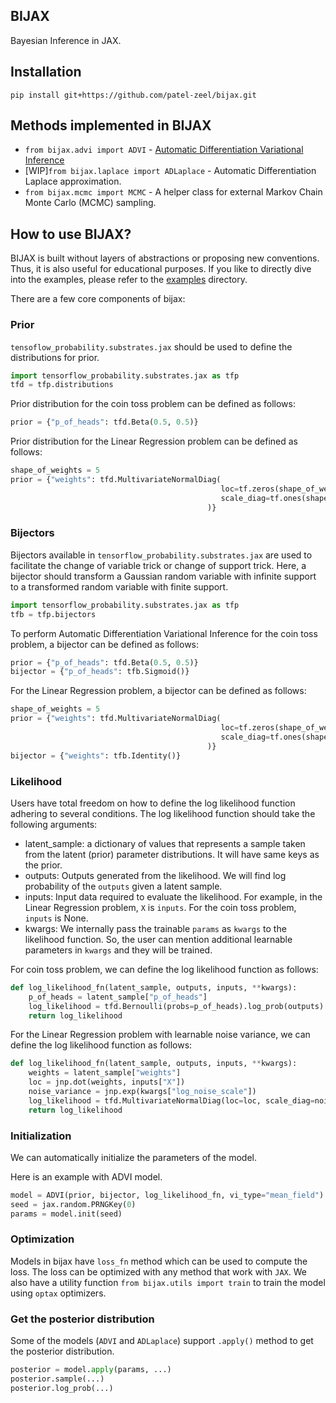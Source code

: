 ## BIJAX

Bayesian Inference in JAX.

## Installation

```
pip install git+https://github.com/patel-zeel/bijax.git
```

## Methods implemented in BIJAX

* `from bijax.advi import ADVI` - [Automatic Differentiation Variational Inference](https://arxiv.org/abs/1603.00788)
* [WIP]`from bijax.laplace import ADLaplace` - Automatic Differentiation Laplace approximation.
* `from bijax.mcmc import MCMC` - A helper class for external Markov Chain Monte Carlo (MCMC) sampling.

## How to use BIJAX?

BIJAX is built without layers of abstractions or proposing new conventions. Thus, it is also useful for educational purposes. If you like to directly dive into the examples, please refer to the [examples](examples) directory.


There are a few core components of bijax:

### Prior
`tensoflow_probability.substrates.jax` should be used to define the distributions for prior.

```python
import tensorflow_probability.substrates.jax as tfp
tfd = tfp.distributions
```

Prior distribution for the coin toss problem can be defined as follows:

```python
prior = {"p_of_heads": tfd.Beta(0.5, 0.5)}
```

Prior distribution for the Linear Regression problem can be defined as follows:

```python
shape_of_weights = 5
prior = {"weights": tfd.MultivariateNormalDiag(
                                               loc=tf.zeros(shape_of_weights), 
                                               scale_diag=tf.ones(shape_of_weights)
                                            )}
```

### Bijectors
Bijectors available in `tensorflow_probability.substrates.jax` are used to facilitate the change of variable trick or change of support trick. Here, a bijector should transform a Gaussian random variable with infinite support to a transformed random variable with finite support.

```python
import tensorflow_probability.substrates.jax as tfp
tfb = tfp.bijectors
```

To perform Automatic Differentiation Variational Inference for the coin toss problem, a bijector can be defined as follows:

```python
prior = {"p_of_heads": tfd.Beta(0.5, 0.5)}
bijector = {"p_of_heads": tfb.Sigmoid()}
```

For the Linear Regression problem, a bijector can be defined as follows:

```python
shape_of_weights = 5
prior = {"weights": tfd.MultivariateNormalDiag(
                                               loc=tf.zeros(shape_of_weights), 
                                               scale_diag=tf.ones(shape_of_weights)
                                            )}
bijector = {"weights": tfb.Identity()}
```

### Likelihood
Users have total freedom on how to define the log likelihood function adhering to several conditions. The log likelihood function should take the following arguments:

* latent_sample: a dictionary of values that represents a sample taken from the latent (prior) parameter distributions. It will have same keys as the prior.
* outputs: Outputs generated from the likelihood. We will find log probability of the `outputs` given a latent sample.
* inputs: Input data required to evaluate the likelihood. For example, in the Linear Regression problem, `X` is `inputs`. For the coin toss problem, `inputs` is None.
* kwargs: We internally pass the trainable `params` as `kwargs` to the likelihood function. So, the user can mention additional learnable parameters in `kwargs` and they will be trained.

For coin toss problem, we can define the log likelihood function as follows:

```python
def log_likelihood_fn(latent_sample, outputs, inputs, **kwargs):
    p_of_heads = latent_sample["p_of_heads"]
    log_likelihood = tfd.Bernoulli(probs=p_of_heads).log_prob(outputs).sum()
    return log_likelihood
```

For the Linear Regression problem with learnable noise variance, we can define the log likelihood function as follows:

```python
def log_likelihood_fn(latent_sample, outputs, inputs, **kwargs):
    weights = latent_sample["weights"]
    loc = jnp.dot(weights, inputs["X"])
    noise_variance = jnp.exp(kwargs["log_noise_scale"])
    log_likelihood = tfd.MultivariateNormalDiag(loc=loc, scale_diag=noise_variance).log_prob(outputs).sum()
    return log_likelihood
```

### Initialization
We can automatically initialize the parameters of the model.

Here is an example with ADVI model.
```python
model = ADVI(prior, bijector, log_likelihood_fn, vi_type="mean_field")
seed = jax.random.PRNGKey(0)
params = model.init(seed)
```

### Optimization
Models in bijax have `loss_fn` method which can be used to compute the loss. The loss can be optimized with any method that work with `JAX`. We also have a utility function `from bijax.utils import train` to train the model using `optax` optimizers.

### Get the posterior distribution
Some of the models (`ADVI` and `ADLaplace`) support `.apply()` method to get the posterior distribution.

```python
posterior = model.apply(params, ...)
posterior.sample(...)
posterior.log_prob(...)
```

